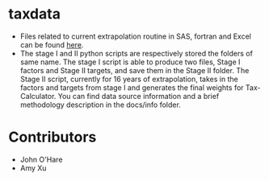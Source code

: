 # taxdata

- Files related to current extrapolation routine in SAS, fortran and Excel can be found [here](https://www.dropbox.com/sh/llaisso557ppf3f/AABexU9ELw5BHpNB3fVRuFxEa?dl=0). 
- The stage I and II python scripts are respectively stored the folders of same name. The stage I script is able to produce two files, Stage I factors and Stage II targets, and save them in the
Stage II folder. The Stage II script, currently for 16 years of extrapolation, takes in the factors and targets from stage I and generates the final weights for Tax-Calculator. You can
find data source information and a brief methodology description in the docs/info folder. 


# Contributors
- John O'Hare
- Amy Xu
